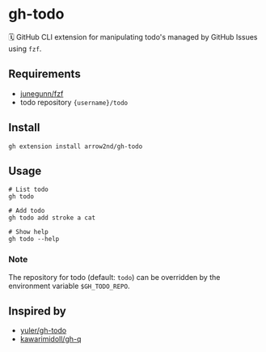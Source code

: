 # gh-todo

🗓 GitHub CLI extension for manipulating todo's managed by GitHub Issues using `fzf`.

## Requirements

- [junegunn/fzf](https://github.com/junegunn/fzf)
- todo repository `{username}/todo`

## Install

```
gh extension install arrow2nd/gh-todo
```

## Usage

```
# List todo
gh todo

# Add todo
gh todo add stroke a cat

# Show help
gh todo --help
```

### Note

The repository for todo (default: `todo`) can be overridden by the environment variable `$GH_TODO_REPO`.

## Inspired by

- [yuler/gh-todo](https://github.com/yuler/gh-todo)
- [kawarimidoll/gh-q](https://github.com/kawarimidoll/gh-q)
